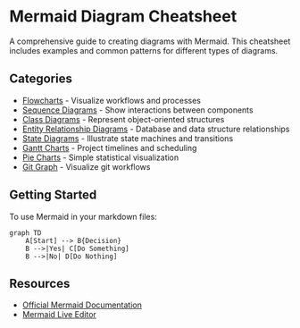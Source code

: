 # Mermaid Diagram Cheatsheet

A comprehensive guide to creating diagrams with Mermaid. This cheatsheet includes examples and common patterns for different types of diagrams.

## Categories

- [Flowcharts](./flowchart.md) - Visualize workflows and processes
- [Sequence Diagrams](./sequence.md) - Show interactions between components
- [Class Diagrams](./class.md) - Represent object-oriented structures
- [Entity Relationship Diagrams](./er.md) - Database and data structure relationships
- [State Diagrams](./state.md) - Illustrate state machines and transitions
- [Gantt Charts](./gantt.md) - Project timelines and scheduling
- [Pie Charts](./pie.md) - Simple statistical visualization
- [Git Graph](./git.md) - Visualize git workflows

## Getting Started

To use Mermaid in your markdown files:

```mermaid
graph TD
    A[Start] --> B{Decision}
    B -->|Yes| C[Do Something]
    B -->|No| D[Do Nothing]
```

## Resources

- [Official Mermaid Documentation](https://mermaid.js.org/intro/)
- [Mermaid Live Editor](https://mermaid.live/)

